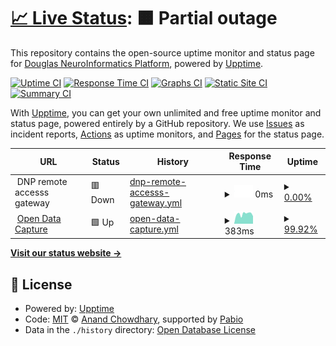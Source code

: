 # [📈 Live Status](https://https://status.douglasneuroinformatics.ca/): <!--live status--> **🟧 Partial outage**

This repository contains the open-source uptime monitor and status page for [Douglas NeuroInformatics Platform](https://douglasneuroinformatics.ca/), powered by [Upptime](https://github.com/upptime/upptime).

[![Uptime CI](https://github.com/DouglasNeuroInformatics/upptime/workflows/Uptime%20CI/badge.svg)](https://github.com/DouglasNeuroInformatics/upptime/actions?query=workflow%3A%22Uptime+CI%22)
[![Response Time CI](https://github.com/DouglasNeuroInformatics/upptime/workflows/Response%20Time%20CI/badge.svg)](https://github.com/DouglasNeuroInformatics/upptime/actions?query=workflow%3A%22Response+Time+CI%22)
[![Graphs CI](https://github.com/DouglasNeuroInformatics/upptime/workflows/Graphs%20CI/badge.svg)](https://github.com/DouglasNeuroInformatics/upptime/actions?query=workflow%3A%22Graphs+CI%22)
[![Static Site CI](https://github.com/DouglasNeuroInformatics/upptime/workflows/Static%20Site%20CI/badge.svg)](https://github.com/DouglasNeuroInformatics/upptime/actions?query=workflow%3A%22Static+Site+CI%22)
[![Summary CI](https://github.com/DouglasNeuroInformatics/upptime/workflows/Summary%20CI/badge.svg)](https://github.com/DouglasNeuroInformatics/upptime/actions?query=workflow%3A%22Summary+CI%22)

With [Upptime](https://upptime.js.org), you can get your own unlimited and free uptime monitor and status page, powered entirely by a GitHub repository. We use [Issues](https://github.com/DouglasNeuroInformatics/upptime/issues) as incident reports, [Actions](https://github.com/DouglasNeuroInformatics/upptime/actions) as uptime monitors, and [Pages](https://https://status.douglasneuroinformatics.ca/) for the status page.

<!--start: status pages-->
<!-- This summary is generated by Upptime (https://github.com/upptime/upptime) -->
<!-- Do not edit this manually, your changes will be overwritten -->
<!-- prettier-ignore -->
| URL | Status | History | Response Time | Uptime |
| --- | ------ | ------- | ------------- | ------ |
| <img alt="" src="https://icons.duckduckgo.com/ip3/null.ico" height="13"> DNP remote accesss gateway | 🟥 Down | [dnp-remote-accesss-gateway.yml](https://github.com/DouglasNeuroInformatics/upptime/commits/HEAD/history/dnp-remote-accesss-gateway.yml) | <details><summary><img alt="Response time graph" src="./graphs/dnp-remote-accesss-gateway/response-time-week.png" height="20"> 0ms</summary><br><a href="https://status.douglasneuroinformatics.ca//history/dnp-remote-accesss-gateway"><img alt="Response time 176" src="https://img.shields.io/endpoint?url=https%3A%2F%2Fraw.githubusercontent.com%2FDouglasNeuroInformatics%2Fupptime%2FHEAD%2Fapi%2Fdnp-remote-accesss-gateway%2Fresponse-time.json"></a><br><a href="https://status.douglasneuroinformatics.ca//history/dnp-remote-accesss-gateway"><img alt="24-hour response time 0" src="https://img.shields.io/endpoint?url=https%3A%2F%2Fraw.githubusercontent.com%2FDouglasNeuroInformatics%2Fupptime%2FHEAD%2Fapi%2Fdnp-remote-accesss-gateway%2Fresponse-time-day.json"></a><br><a href="https://status.douglasneuroinformatics.ca//history/dnp-remote-accesss-gateway"><img alt="7-day response time 0" src="https://img.shields.io/endpoint?url=https%3A%2F%2Fraw.githubusercontent.com%2FDouglasNeuroInformatics%2Fupptime%2FHEAD%2Fapi%2Fdnp-remote-accesss-gateway%2Fresponse-time-week.json"></a><br><a href="https://status.douglasneuroinformatics.ca//history/dnp-remote-accesss-gateway"><img alt="30-day response time 176" src="https://img.shields.io/endpoint?url=https%3A%2F%2Fraw.githubusercontent.com%2FDouglasNeuroInformatics%2Fupptime%2FHEAD%2Fapi%2Fdnp-remote-accesss-gateway%2Fresponse-time-month.json"></a><br><a href="https://status.douglasneuroinformatics.ca//history/dnp-remote-accesss-gateway"><img alt="1-year response time 176" src="https://img.shields.io/endpoint?url=https%3A%2F%2Fraw.githubusercontent.com%2FDouglasNeuroInformatics%2Fupptime%2FHEAD%2Fapi%2Fdnp-remote-accesss-gateway%2Fresponse-time-year.json"></a></details> | <details><summary><a href="https://status.douglasneuroinformatics.ca//history/dnp-remote-accesss-gateway">0.00%</a></summary><a href="https://status.douglasneuroinformatics.ca//history/dnp-remote-accesss-gateway"><img alt="All-time uptime 32.62%" src="https://img.shields.io/endpoint?url=https%3A%2F%2Fraw.githubusercontent.com%2FDouglasNeuroInformatics%2Fupptime%2FHEAD%2Fapi%2Fdnp-remote-accesss-gateway%2Fuptime.json"></a><br><a href="https://status.douglasneuroinformatics.ca//history/dnp-remote-accesss-gateway"><img alt="24-hour uptime 0.00%" src="https://img.shields.io/endpoint?url=https%3A%2F%2Fraw.githubusercontent.com%2FDouglasNeuroInformatics%2Fupptime%2FHEAD%2Fapi%2Fdnp-remote-accesss-gateway%2Fuptime-day.json"></a><br><a href="https://status.douglasneuroinformatics.ca//history/dnp-remote-accesss-gateway"><img alt="7-day uptime 0.00%" src="https://img.shields.io/endpoint?url=https%3A%2F%2Fraw.githubusercontent.com%2FDouglasNeuroInformatics%2Fupptime%2FHEAD%2Fapi%2Fdnp-remote-accesss-gateway%2Fuptime-week.json"></a><br><a href="https://status.douglasneuroinformatics.ca//history/dnp-remote-accesss-gateway"><img alt="30-day uptime 32.62%" src="https://img.shields.io/endpoint?url=https%3A%2F%2Fraw.githubusercontent.com%2FDouglasNeuroInformatics%2Fupptime%2FHEAD%2Fapi%2Fdnp-remote-accesss-gateway%2Fuptime-month.json"></a><br><a href="https://status.douglasneuroinformatics.ca//history/dnp-remote-accesss-gateway"><img alt="1-year uptime 32.62%" src="https://img.shields.io/endpoint?url=https%3A%2F%2Fraw.githubusercontent.com%2FDouglasNeuroInformatics%2Fupptime%2FHEAD%2Fapi%2Fdnp-remote-accesss-gateway%2Fuptime-year.json"></a></details>
| <img alt="" src="https://icons.duckduckgo.com/ip3/demo.opendatacapture.org.ico" height="13"> [Open Data Capture](https://demo.opendatacapture.org/auth/login) | 🟩 Up | [open-data-capture.yml](https://github.com/DouglasNeuroInformatics/upptime/commits/HEAD/history/open-data-capture.yml) | <details><summary><img alt="Response time graph" src="./graphs/open-data-capture/response-time-week.png" height="20"> 383ms</summary><br><a href="https://status.douglasneuroinformatics.ca//history/open-data-capture"><img alt="Response time 390" src="https://img.shields.io/endpoint?url=https%3A%2F%2Fraw.githubusercontent.com%2FDouglasNeuroInformatics%2Fupptime%2FHEAD%2Fapi%2Fopen-data-capture%2Fresponse-time.json"></a><br><a href="https://status.douglasneuroinformatics.ca//history/open-data-capture"><img alt="24-hour response time 295" src="https://img.shields.io/endpoint?url=https%3A%2F%2Fraw.githubusercontent.com%2FDouglasNeuroInformatics%2Fupptime%2FHEAD%2Fapi%2Fopen-data-capture%2Fresponse-time-day.json"></a><br><a href="https://status.douglasneuroinformatics.ca//history/open-data-capture"><img alt="7-day response time 383" src="https://img.shields.io/endpoint?url=https%3A%2F%2Fraw.githubusercontent.com%2FDouglasNeuroInformatics%2Fupptime%2FHEAD%2Fapi%2Fopen-data-capture%2Fresponse-time-week.json"></a><br><a href="https://status.douglasneuroinformatics.ca//history/open-data-capture"><img alt="30-day response time 390" src="https://img.shields.io/endpoint?url=https%3A%2F%2Fraw.githubusercontent.com%2FDouglasNeuroInformatics%2Fupptime%2FHEAD%2Fapi%2Fopen-data-capture%2Fresponse-time-month.json"></a><br><a href="https://status.douglasneuroinformatics.ca//history/open-data-capture"><img alt="1-year response time 390" src="https://img.shields.io/endpoint?url=https%3A%2F%2Fraw.githubusercontent.com%2FDouglasNeuroInformatics%2Fupptime%2FHEAD%2Fapi%2Fopen-data-capture%2Fresponse-time-year.json"></a></details> | <details><summary><a href="https://status.douglasneuroinformatics.ca//history/open-data-capture">99.92%</a></summary><a href="https://status.douglasneuroinformatics.ca//history/open-data-capture"><img alt="All-time uptime 99.91%" src="https://img.shields.io/endpoint?url=https%3A%2F%2Fraw.githubusercontent.com%2FDouglasNeuroInformatics%2Fupptime%2FHEAD%2Fapi%2Fopen-data-capture%2Fuptime.json"></a><br><a href="https://status.douglasneuroinformatics.ca//history/open-data-capture"><img alt="24-hour uptime 100.00%" src="https://img.shields.io/endpoint?url=https%3A%2F%2Fraw.githubusercontent.com%2FDouglasNeuroInformatics%2Fupptime%2FHEAD%2Fapi%2Fopen-data-capture%2Fuptime-day.json"></a><br><a href="https://status.douglasneuroinformatics.ca//history/open-data-capture"><img alt="7-day uptime 99.92%" src="https://img.shields.io/endpoint?url=https%3A%2F%2Fraw.githubusercontent.com%2FDouglasNeuroInformatics%2Fupptime%2FHEAD%2Fapi%2Fopen-data-capture%2Fuptime-week.json"></a><br><a href="https://status.douglasneuroinformatics.ca//history/open-data-capture"><img alt="30-day uptime 99.91%" src="https://img.shields.io/endpoint?url=https%3A%2F%2Fraw.githubusercontent.com%2FDouglasNeuroInformatics%2Fupptime%2FHEAD%2Fapi%2Fopen-data-capture%2Fuptime-month.json"></a><br><a href="https://status.douglasneuroinformatics.ca//history/open-data-capture"><img alt="1-year uptime 99.91%" src="https://img.shields.io/endpoint?url=https%3A%2F%2Fraw.githubusercontent.com%2FDouglasNeuroInformatics%2Fupptime%2FHEAD%2Fapi%2Fopen-data-capture%2Fuptime-year.json"></a></details>

<!--end: status pages-->

[**Visit our status website →**](https://https://status.douglasneuroinformatics.ca/)

## 📄 License

- Powered by: [Upptime](https://github.com/upptime/upptime)
- Code: [MIT](./LICENSE) © [Anand Chowdhary](https://anandchowdhary.com), supported by [Pabio](https://pabio.com)
- Data in the `./history` directory: [Open Database License](https://opendatacommons.org/licenses/odbl/1-0/)
